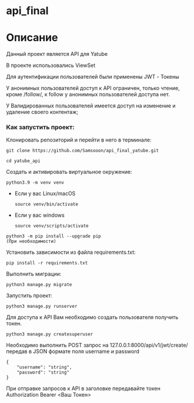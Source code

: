 # api_final
# Описание

Данный проект является API для Yatube

В проекте использовались ViewSet 

Для аутентификации пользователей были применены JWT - Токены

У анонимных пользователей доступ к API ограничен, только чтение, кроме /follow/,
к follow у анонимных пользователей доступа нет.

У Валидированных пользователей имеется доступ на изменение и удаление своего контентаж;

### Как запустить проект:

Клонировать репозиторий и перейти в него в терминале:

```
git clone https://github.com/Samsooon/api_final_yatube.git
```

```
cd yatube_api
```

Cоздать и активировать виртуальное окружение:

```
python3.9 -m venv venv
```

* Если у вас Linux/macOS

    ```
    source venv/bin/activate
    ```

* Если у вас windows

    ```
    source venv/scripts/activate
    ```

```
python3 -m pip install --upgrade pip
(При необходимости)
```

Установить зависимости из файла requirements.txt:

```
pip install -r requirements.txt
```

Выполнить миграции:

```
python3 manage.py migrate
```

Запустить проект:

```
python3 manage.py runserver
```

Для доступа к API Вам необходимо создать пользователя получить токен.
```
python3 manage.py createsuperuser
```
Необходимо выполнить POST запрос на 127.0.0.1:8000/api/v1/jwt/create/
передав в JSON формате поля username и password
```
{
    "username": "string",
    "password": "string"
}
```
При отправке запросов к API в заголовке передавайте токен 
Authorization Bearer <Ваш Токен>
